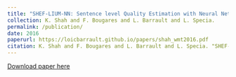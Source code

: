 ```yaml
---
title: "SHEF-LIUM-NN: Sentence level Quality Estimation with Neural Network Features"
collection: K. Shah and F. Bougares and L. Barrault and L. Specia.
permalink: /publication/
date: 2016
paperurl: https://loicbarrault.github.io/papers/shah_wmt2016.pdf
citation: K. Shah and F. Bougares and L. Barrault and L. Specia. "SHEF-LIUM-NN: Sentence level Quality Estimation with Neural Network Features" <i>, First Conference on Machine Translation 
---
```

[Download paper here](https://loicbarrault.github.io/papers/shah_wmt2016.pdf)